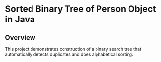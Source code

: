 # Sorted Binary Tree of Person Object in Java

## Overview
This project demonstrates construction of a binary search tree that automatically detects duplicates and does alphabetical sorting. 

##
